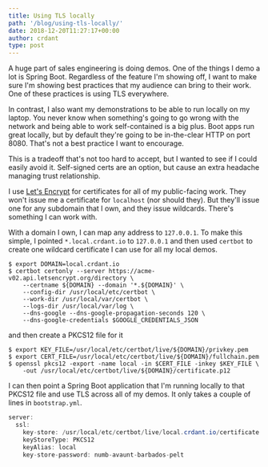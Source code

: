 ```yaml
---
title: Using TLS locally
path: '/blog/using-tls-locally/'
date: 2018-12-20T11:27:17+00:00
author: crdant
type: post
---
```


A huge part of sales engineering is doing demos. One of the things
I demo a lot is Spring Boot. Regardless of the feature I'm showing
off, I want to make sure I'm showing best practices that my 
audience can bring to their work. One of these practices is using
TLS everywhere.

In contrast, I also want my demonstrations to be able to run 
locally on my laptop. You never know when something's going to go
wrong with the network and being able to work self-contained is
a big plus. Boot apps run great locally, but by default they're
going to be in-the-clear HTTP on port 8080. That's not a best 
practice I want to encourage.

This is a tradeoff that's not too hard to accept, but I wanted
to see if I could easily avoid it. Self-signed certs are an option,
but cause an extra headache managing trust relationship. 

I use [Let's Encrypt](https://letsencrypt.org) for certificates 
for all of my public-facing work. They won't issue me a certificate 
for `localhost` (nor should they). But they'll issue one for any
subdomain that I own, and they issue wildcards. There's something
I can work with.

With a domain I own, I can map any address to `127.0.0.1`. To make
this simple, I pointed `*.local.crdant.io` to `127.0.0.1` and then
used `certbot` to create one wildcard certificate I can use for 
all my local demos.

```shell
$ export DOMAIN=local.crdant.io
$ certbot certonly --server https://acme-v02.api.letsencrypt.org/directory \
    --certname ${DOMAIN} --domain '*.${DOMAIN}' \
    --config-dir /usr/local/etc/certbot \
    --work-dir /usr/local/var/certbot \
    --logs-dir /usr/local/var/log \
    --dns-google --dns-google-propagation-seconds 120 \
    --dns-google-credentials $GOOGLE_CREDENTIALS_JSON
```

and then create a PKCS12 file for it

```shell
$ export KEY_FILE=/usr/local/etc/certbot/live/${DOMAIN}/privkey.pem
$ export CERT_FILE=/usr/local/etc/certbot/live/${DOMAIN}/fullchain.pem
$ openssl pkcs12 -export -name local -in $CERT_FILE -inkey $KEY_FILE \
    -out /usr/local/etc/certbot/live/${DOMAIN}/certificate.p12
```

I can then point a Spring Boot application that I'm running locally 
to that PKCS12 file and use TLS across all of my demos. It only takes
a couple of lines in `bootstrap.yml`.

```java
server:
  ssl:
    key-store: /usr/local/etc/certbot/live/local.crdant.io/certificate.p12
    keyStoreType: PKCS12
    keyAlias: local
    key-store-password: numb-avaunt-barbados-pelt
```
